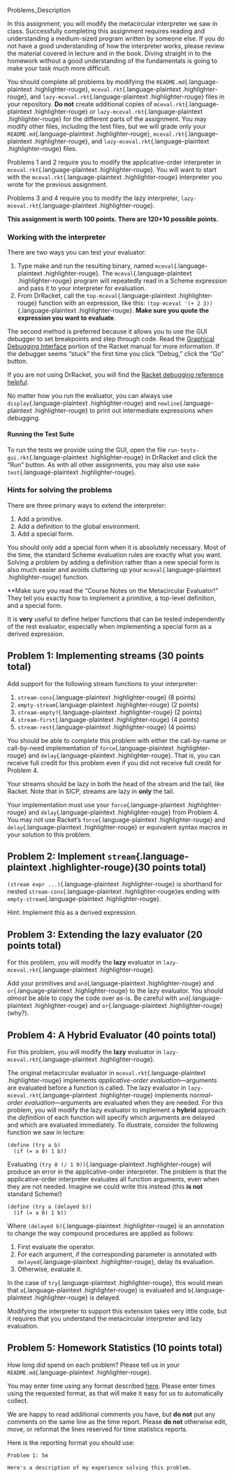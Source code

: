 Problems_Description

In this assignment, you will modify the metacircular interpreter we saw
in class. Successfully completing this assignment requires reading and
understanding a medium-sized program written by someone else. If you do
not have a good understanding of how the interpreter works, please
review the material covered in lecture and in the book. Diving straight
in to the homework without a good understanding of the fundamentals is
going to make your task much more difficult.

You should complete all problems by modifying the
`README.md`{.language-plaintext .highlighter-rouge},
`mceval.rkt`{.language-plaintext .highlighter-rouge}, and
`lazy-mceval.rkt`{.language-plaintext .highlighter-rouge} files in your
repository. **Do not** create additional copies of
`mceval.rkt`{.language-plaintext .highlighter-rouge} or
`lazy-mceval.rkt`{.language-plaintext .highlighter-rouge} for the
different parts of the assignment. You may modify other files, including
the test files, but we will grade only your
`README.md`{.language-plaintext .highlighter-rouge},
`mceval.rkt`{.language-plaintext .highlighter-rouge}, and
`lazy-mceval.rkt`{.language-plaintext .highlighter-rouge} files.

Problems 1 and 2 require you to modify the applicative-order interpreter
in `mceval.rkt`{.language-plaintext .highlighter-rouge}. You will want
to start with the `mceval.rkt`{.language-plaintext .highlighter-rouge}
interpreter you wrote for the previous assignment.

Problems 3 and 4 require you to modify the lazy interpreter,
`lazy-mceval.rkt`{.language-plaintext .highlighter-rouge}.

**This assignment is worth 100 points. There are 120+10 possible
points.**

### Working with the interpreter

There are two ways you can test your evaluator:

1.  Type make and run the resulting binary, named
    `mceval`{.language-plaintext .highlighter-rouge}. The
    `mceval`{.language-plaintext .highlighter-rouge} program will
    repeatedly read in a Scheme expression and pass it to your
    interpreter for evaluation.
2.  From DrRacket, call the `top-mceval`{.language-plaintext
    .highlighter-rouge} function with an expression, like this:
    `(top-mceval '(+ 2 3))`{.language-plaintext .highlighter-rouge}.
    **Make sure you quote the expression you want to evaluate**.

The second method is preferred because it allows you to use the GUI
debugger to set breakpoints and step through code. Read the [Graphical
Debugging
Interface](https://docs.racket-lang.org/drracket/debugger.html) portion
of the Racket manual for more information. If the debugger seems “stuck”
the first time you click “Debug,” click the “Go” button.

If you are *not* using DrRacket, you will find the [Racket debugging
reference
helpful](https://download.racket-lang.org/releases/7.9/doc/reference/debugging.html).

No matter how you run the evaluator, you can always use
`display`{.language-plaintext .highlighter-rouge} and
`newline`{.language-plaintext .highlighter-rouge} to print out
intermediate expressions when debugging.

#### Running the Test Suite

To run the tests we provide using the GUI, open the file
`run-tests-gui.rkt`{.language-plaintext .highlighter-rouge} in DrRacket
and click the “Run” button. As with all other assignments, you may also
use `make test`{.language-plaintext .highlighter-rouge}.

### Hints for solving the problems

There are three primary ways to extend the interpreter:

1.  Add a primitive.
2.  Add a definition to the global environment.
3.  Add a special form.

You should only add a special form when it is absolutely necessary. Most
of the time, the standard Scheme evaluation rules are exactly what you
want. Solving a problem by adding a definition rather than a new special
form is also much easier and avoids cluttering up your
`mceval`{.language-plaintext .highlighter-rouge} function.

\*\*Make sure you read the “Course Notes on the Metacircular Evaluator!”
They tell you exactly how to implement a primitive, a top-level
definition, and a special form.

It is **very** useful to define helper functions that can be tested
independently of the rest evaluator, especially when implementing a
special form as a derived expression.

Problem 1: Implementing streams (30 points total)
-------------------------------------------------

Add support for the following stream functions to your interpreter:

1.  `stream-cons`{.language-plaintext .highlighter-rouge} (8 points)
2.  `empty-stream`{.language-plaintext .highlighter-rouge} (2 points)
3.  `stream-empty?`{.language-plaintext .highlighter-rouge} (2 points)
4.  `stream-first`{.language-plaintext .highlighter-rouge} (4 points)
5.  `stream-rest`{.language-plaintext .highlighter-rouge} (4 points)

You should be able to complete this problem with either the call-by-name
or call-by-need implementation of `force`{.language-plaintext
.highlighter-rouge} and `delay`{.language-plaintext .highlighter-rouge}.
That is, you can receive full credit for this problem even if you did
not receive full credit for Problem 4.

Your streams should be lazy in both the head of the stream and the tail,
like Racket. Note that in SICP, streams are lazy in **only** the tail.

Your implementation must use your `force`{.language-plaintext
.highlighter-rouge} and `delay`{.language-plaintext .highlighter-rouge}
from Problem 4. You may not use Racket’s `force`{.language-plaintext
.highlighter-rouge} and `delay`{.language-plaintext .highlighter-rouge}
or equivalent syntax macros in your solution to this problem.

Problem 2: Implement `stream`{.language-plaintext .highlighter-rouge}(30 points total)
--------------------------------------------------------------------------------------

`(stream expr ...)`{.language-plaintext .highlighter-rouge} is shorthand
for nested `stream-cons`{.language-plaintext .highlighter-rouge}es
ending with `empty-stream`{.language-plaintext .highlighter-rouge}.

Hint: Implement this as a derived expression.

Problem 3: Extending the lazy evaluator (20 points total)
---------------------------------------------------------

For this problem, you will modify the **lazy** evaluator in
`lazy-mceval.rkt`{.language-plaintext .highlighter-rouge}.

Add your primitives and `and`{.language-plaintext .highlighter-rouge}
and `or`{.language-plaintext .highlighter-rouge} to the lazy evaluator.
You should *almost* be able to copy the code over as-is. Be careful with
`and`{.language-plaintext .highlighter-rouge} and
`or`{.language-plaintext .highlighter-rouge} (why?).

Problem 4: A Hybrid Evaluator (40 points total)
-----------------------------------------------

For this problem, you will modify the **lazy** evaluator in
`lazy-mceval.rkt`{.language-plaintext .highlighter-rouge}.

The original metacircular evaluator in `mceval.rkt`{.language-plaintext
.highlighter-rouge} implements *applicative-order evaluation*—arguments
are evaluated before a function is called. The lazy evaluator in
`lazy-mceval.rkt`{.language-plaintext .highlighter-rouge} implements
*normal-order evaluation*—arguments are evaluated when they are needed.
For this problem, you will modify the lazy evaluator to implement a
**hybrid** approach: the *definition* of each function will specify
which arguments are delayed and which are evaluated immediately. To
illustrate, consider the following function we saw in lecture:

``` {.highlight}
(define (try a b)
  (if (= a 0) 1 b))
```

Evaluating `(try 0 (/ 1 0))`{.language-plaintext .highlighter-rouge}
will produce an error in the applicative-order interpreter. The problem
is that the applicative-order interpreter evaluates all function
arguments, even when they are not needed. Imagine we could write this
instead (this **is not** standard Scheme!)

``` {.highlight}
(define (try a (delayed b))
  (if (= a 0) 1 b))
```

Where `(delayed b)`{.language-plaintext .highlighter-rouge} is an
annotation to change the way compound procedures are applied as follows:

1.  First evaluate the operator.
2.  For each argument, if the corresponding parameter is annotated with
    `delayed`{.language-plaintext .highlighter-rouge}, delay its
    evaluation.
3.  Otherwise, evaluate it.

In the case of `try`{.language-plaintext .highlighter-rouge}, this would
mean that `a`{.language-plaintext .highlighter-rouge} is evaluated and
`b`{.language-plaintext .highlighter-rouge} is delayed.

Modifying the interpreter to support this extension takes very little
code, but it requires that you understand the metacircular interpreter
and lazy evaluation.

Problem 5: Homework Statistics (10 points total)
------------------------------------------------

How long did spend on each problem? Please tell us in your
`README.md`{.language-plaintext .highlighter-rouge}.

You may enter time using any format described
[here](https://github.com/wroberts/pytimeparse). Please enter times
using the requested format, as that will make it easy for us to
automatically collect.

We are happy to read additional comments you have, but **do not** put
any comments on the same line as the time report. Please **do not**
otherwise edit, move, or reformat the lines reserved for time statistics
reports.

Here is the reporting format you should use:

``` {.highlight}
Problem 1: 5m

Here's a description of my experience solving this problem.
```


